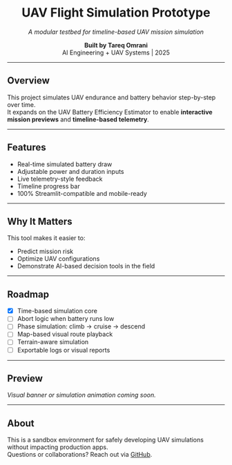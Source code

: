 <div align="center">

# **UAV Flight Simulation Prototype**

*A modular testbed for timeline-based UAV mission simulation*  

**Built by Tareq Omrani**  
AI Engineering + UAV Systems | 2025

</div>

---

## Overview

This project simulates UAV endurance and battery behavior step-by-step over time.  
It expands on the UAV Battery Efficiency Estimator to enable **interactive mission previews** and **timeline-based telemetry**.

---

## Features

- Real-time simulated battery draw  
- Adjustable power and duration inputs  
- Live telemetry-style feedback  
- Timeline progress bar  
- 100% Streamlit-compatible and mobile-ready

---

## Why It Matters

This tool makes it easier to:

- Predict mission risk
- Optimize UAV configurations
- Demonstrate AI-based decision tools in the field

---

## Roadmap

- [x] Time-based simulation core  
- [ ] Abort logic when battery runs low  
- [ ] Phase simulation: climb → cruise → descend  
- [ ] Map-based visual route playback  
- [ ] Terrain-aware simulation  
- [ ] Exportable logs or visual reports

---

## Preview

*Visual banner or simulation animation coming soon.*

---

## About

This is a sandbox environment for safely developing UAV simulations without impacting production apps.  
Questions or collaborations? Reach out via [GitHub](https://github.com/tareqomrani).
